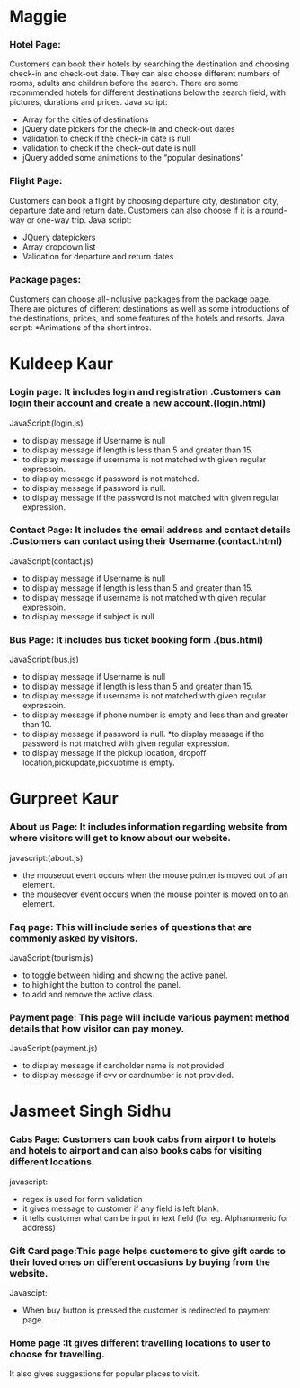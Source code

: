 # Maggie
### Hotel Page: 
Customers can book their hotels by searching the destination and choosing check-in and check-out date. They can also choose different numbers of rooms, adults and children before the search. There are some recommended hotels for different destinations below the search field, with pictures, durations and prices.
Java script:
* Array for the cities of destinations
* jQuery date pickers for the check-in and check-out dates
* validation to check if the check-in date is null
* validation to check if the check-out date is null
* jQuery added some animations to the “popular desinations”


### Flight Page:
Customers can book a flight by choosing departure city, destination city, departure date and return date. Customers can also choose if it is a round-way or one-way trip.
Java script:
* JQuery datepickers
* Array dropdown list
* Validation for departure and return dates


### Package pages:
Customers can choose all-inclusive packages from the package page. There are pictures of different destinations as well as some introductions of the destinations, prices, and some features of the hotels and resorts.
Java script:
*Animations of the short intros. 



# Kuldeep Kaur
### Login page: It includes login and registration .Customers can login  their account and create a new account.(login.html)
JavaScript:(login.js)
* to display message if Username is null
* to display message if length is less than 5 and greater than 15.
* to display message if username is not matched with given regular expressoin.
* to display message if password is not matched.
* to display message if password is null.
* to display message if the password is not matched with given regular expression.

### Contact Page: It includes the email address and contact details .Customers can contact using their   Username.(contact.html)
JavaScript:(contact.js)
* to display message if Username is null
* to display message if length is less than 5 and greater than 15.
* to display message if username is not matched with given regular expressoin.
* to display message if subject is null

### Bus Page: It includes bus ticket booking form .(bus.html)
JavaScript:(bus.js)
* to display message if Username is null
* to display message if length is less than 5 and greater than 15.
* to display message if username is not matched with given regular expressoin.
* to display message if phone number is empty and less than and greater than 10.
* to display message if password is null.
*to display message if the password is not matched with given regular expression.
* to display message if the pickup location, dropoff location,pickupdate,pickuptime is empty.


# Gurpreet Kaur
### About us Page: It includes information regarding website from where visitors will get to know about our website.
javascript:(about.js)
* the mouseout event occurs when the mouse pointer is moved out of an element.
* the mouseover event occurs when the mouse pointer is moved on to an element.

### Faq page: This will include series of questions that are commonly asked by visitors.
JavaScript:(tourism.js)
* to toggle between hiding and showing the active panel.
* to highlight the button to control the panel.
* to add and remove the active class.

### Payment page: This page will include various payment method details that how visitor can pay money.
JavaScript:(payment.js)
* to display message if cardholder name is not provided.
* to display message if cvv or cardnumber is not provided.




# Jasmeet Singh Sidhu
### Cabs Page: Customers can book cabs from airport to hotels and hotels to airport and can also books cabs for visiting different locations.
javascript:
* regex is used for form validation
* it gives message to customer if any field is left blank.
* it tells customer what can be input in text field (for eg. Alphanumeric for address)

### Gift Card page:This page helps customers to give gift cards to their loved ones on different occasions by buying from the website.
Javascipt:
* When buy button is pressed the customer is redirected to payment page.

### Home page :It gives different travelling locations to user to choose for travelling.
It also gives suggestions for popular places to visit.
